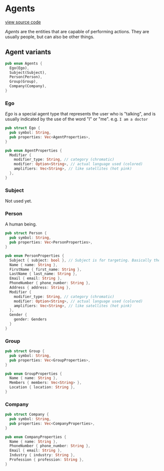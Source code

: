 # Agents

[view source code](https://github.com/brochington/sematle/blob/main/sema-api/src/sema/agents.rs)

_Agents_ are the entities that are capable of performing actions. They are usually people, but can also be other things.

## Agent variants

```rust
pub enum Agents {
  Ego(Ego),
  Subject(Subject),
  Person(Person),
  Group(Group),
  Company(Company),
}
```

### Ego

_Ego_ is a special agent type that represents the user who is "talking", and is usually indicated by the use of the word "I" or "me". e.g. `I am a doctor`

```rust
pub struct Ego {
  pub symbol: String,
  pub properties: Vec<AgentProperties>,
}

pub enum AgentProperties {
  Modifier {
    modifier_type: String, // category (chromatic)
    modifier: Option<String>, // actual language used (colored)
    amplifiers: Vec<String>, // like satellites (hot pink)
  },
}
```

### Subject

Not used yet.

### Person

A human being.

```rust
pub struct Person {
  pub symbol: String,
  pub properties: Vec<PersonProperties>,
}

pub enum PersonProperties {
  Subject { subject: bool }, // Subject is for targeting. Basically the opposite of "Ego"
  Name { name: String },
  FirstName { first_name: String },
  LastName { last_name: String },
  Email { email: String },
  PhoneNumber { phone_number: String },
  Address { address: String },
  Modifier {
    modifier_type: String, // category (chromatic)
    modifier: Option<String>, // actual language used (colored)
    amplifiers: Vec<String>, // like satellites (hot pink)
  },
  Gender {
    gender: Genders
  }
}
```

### Group

```rust
pub struct Group {
  pub symbol: String,
  pub properties: Vec<GroupProperties>,
}

pub enum GroupProperties {
  Name { name: String },
  Members { members: Vec<String> },
  Location { location: String },
}
```

### Company

```rust
pub struct Company {
  pub symbol: String,
  pub properties: Vec<CompanyProperties>,
}

pub enum CompanyProperties {
  Name { name: String },
  PhoneNumber { phone_number: String },
  Email { email: String },
  Industry { industry: String },
  Profession { profession: String },
}
```
